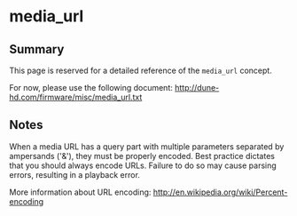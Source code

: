 # media\_url #
## Summary ##

This page is reserved for a detailed reference of the `media_url` concept.

For now, please use the following document: http://dune-hd.com/firmware/misc/media_url.txt

## Notes ##
When a media URL has a query part with multiple parameters separated by ampersands ('&'), they must be properly encoded. Best practice dictates that you should always encode URLs. Failure to do so may cause parsing errors, resulting in a playback error.

More information about URL encoding: http://en.wikipedia.org/wiki/Percent-encoding